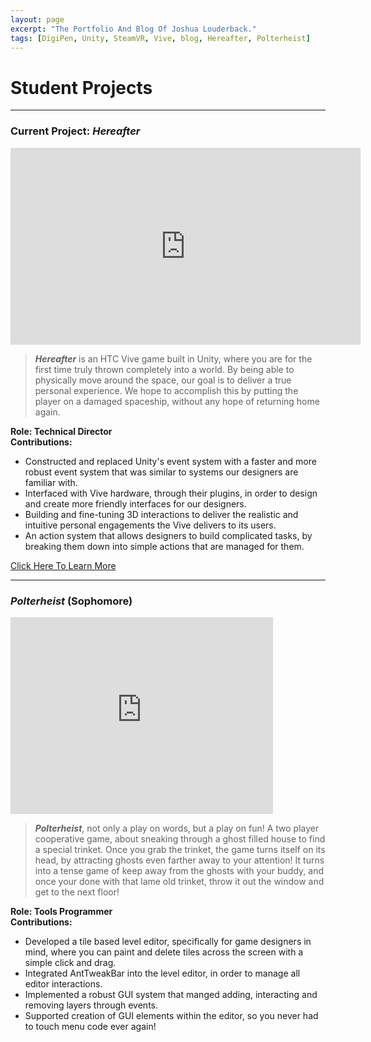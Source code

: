 ```yaml
---
layout: page
excerpt: "The Portfolio And Blog Of Joshua Louderback."
tags: [DigiPen, Unity, SteamVR, Vive, blog, Hereafter, Polterheist]
---
```


# Student Projects

---

### Current Project: _Hereafter_ ###

<iframe width="560" height="315" src="https://www.youtube.com/embed/SVm03hqgtMw" frameborder="0" allowfullscreen></iframe>

>**_Hereafter_** is an HTC Vive game built in Unity, where you are for the first time truly thrown completely into a world. By being able to physically move around the space, our goal is to deliver a true personal experience. We hope to accomplish this by putting the player on a damaged spaceship, without any hope of returning home again.


**Role\: Technical Director**     
**Contributions:**

* Constructed and replaced Unity's event system with a faster and more robust event system that was similar to systems our designers are familiar with.
* Interfaced with Vive hardware, through their plugins, in order to design and create more friendly interfaces for our designers.
* Building and fine-tuning 3D interactions to deliver the realistic and intuitive personal engagements the Vive delivers to its users.
* An action system that allows designers to build complicated tasks, by breaking them down into simple actions that are managed for them.

[Click Here To Learn More](http://teamoverboard.weebly.com/)

--- 

### _Polterheist_ (Sophomore) ###

<iframe width="420" height="315" src="https://www.youtube.com/embed/5zTq696zqZE" frameborder="0" allowfullscreen></iframe>

>**_Polterheist_**, not only a play on words, but a play on fun!
A two player cooperative game, about sneaking through a ghost filled house to find a special trinket. Once you grab the trinket, the game turns itself on its head, by attracting ghosts even farther away to your attention! It turns into a tense game of keep away from the ghosts with your buddy, and once your done with that lame old trinket, throw it out the window and get to the next floor! 

**Role\: Tools Programmer**     
**Contributions:**

* Developed a tile based level editor, specifically for game designers in mind, where you can paint and delete tiles across the screen with a simple click and drag.
* Integrated AntTweakBar into the level editor, in order to manage all editor interactions.
* Implemented a robust GUI system that manged adding, interacting and removing layers through events.
* Supported creation of GUI elements within the editor, so you never had to touch menu code ever again!
